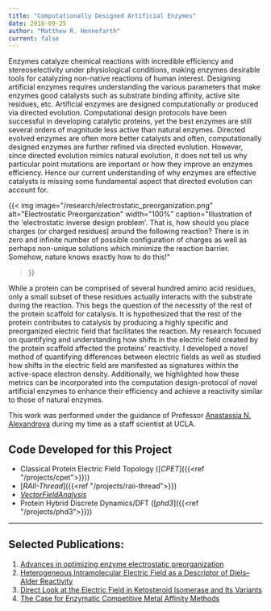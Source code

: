 ```yaml
---
title: "Computationally Designed Artificial Enzymes"
date: 2018-09-25
author: "Matthew R. Hennefarth"
current: false
---
```

Enzymes catalyze chemical reactions with incredible efficiency and
stereoselectivity under physiological conditions, making enzymes desirable tools
for catalyzing non-native reactions of human interest. Designing artificial
enzymes requires understanding the various parameters that make enzymes good
catalysts such as substrate binding affinity, active site residues, etc.
Artificial enzymes are designed computationally or produced via directed
evolution. Computational design protocols have been successful in developing
catalytic proteins, yet the best enzymes are still several orders of magnitude
less active than natural enzymes. Directed evolved enzymes are often more
better catalysts and often, computationally designed enzymes are further
refined via directed evolution. However, since directed evolution mimics
natural evolution, it does not tell us why particular point mutations are
important or how they improve an enzymes efficiency. Hence our current
understanding of why enzymes are effective catalysts is missing some
fundamental aspect that directed evolution can account for. 

{{< img image="/research/electrostatic_preorganization.png" 
    alt="Electrostatic Preorganization" width="100%"
    caption="Illustration of the 'electrostatic inverse design problem'. That is, how should you place charges (or charged residues) around the following reaction? There is in zero and infinite number of possible configuration of charges as well as perhaps non-unique solutions which minimize the reaction barrier. Somehow, nature knows exactly how to do this!"
>}}

While a protein can be comprised of several hundred amino acid residues, only a
small subset of these residues actually interacts with the substrate during the
reaction. This begs the question of the necessity of the rest of the protein
scaffold for catalysis. It is hypothesized that the rest of the protein
contributes to catalysis by producing a highly specific and preorganized
electric field that facilitates the reaction. My research focused on quantifying
and understanding how shifts in the electric field created by the protein
scaffold affected the proteins' reactivity. I developed a novel method of
quantifying differences between electric fields as well as studied how shifts in
the electric field are manifested as signatures within the active-space electron
density. Additionally, we highlighted how these metrics can be incorporated into
the computation design-protocol of novel artificial enzymes to enhance their
efficiency and achieve a reactivity similar to those of natural enzymes.

This work was performed under the guidance of Professor [Anastassia N.
Alexandrova](https://www.chem.ucla.edu/~ana/) during my time as a staff
scientist at UCLA.

## Code Developed for this Project
- Classical Protein Electric Field Topology ([*CPET*]({{<ref
  "/projects/cpet">}}))
- [*RAII-Thread*]({{<ref "/projects/raii-thread">}})
- [*VectorFieldAnalysis*](https://github.com/matthew-hennefarth/VectorFieldAnalysis)
- Protein Hybrid Discrete Dynamics/DFT ([*phd3*]({{<ref "/projects/phd3">}}))

---
## Selected Publications:
1. [Advances in optimizing enzyme electrostatic preorganization][*Curr. Opin.
   Struct. Biol.* **2022**, 72, 1]
2. [Heterogeneous Intramolecular Electric Field as a Descriptor of Diels–Alder
   Reactivity][*JPC A* **2021**, 125, 1289]
3. [Direct Look at the Electric Field in Ketosteroid Isomerase and Its
   Variants][*ACS Catal.* **2020**, 10, 9915]
4. [The Case for Enzymatic Competitive Metal Affinity Methods][*ACS Catal.*
   **2020**, 10, 2298]

[comment]: <Reference Hyperlinkes>
[*ACS Catal.* **2020**, 10, 2298]: https://dx.doi.org/10.1021/acscatal.9b04831
[*Curr. Opin. Struct. Biol.* **2022**, 72, 1]: https://dx.doi.org/10.1016/j.sbi.2021.06.006
[*JPC A* **2021**, 125, 1289]: https://dx.doi.org/10.1021/acs.jpca.1c00181
[*ACS Catal.* **2020**, 10, 9915]: https://dx.doi.org/10.1021/acscatal.0c02795
